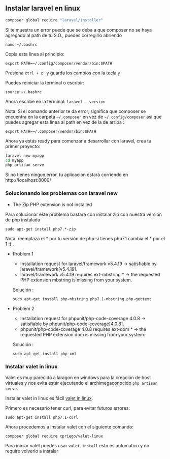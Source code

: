 ## Instalar laravel en linux

```sh
composer global require "laravel/installer"
```

Si te muestra un error puede que se deba a que composer no se haya agregado al path de tu S.O., puedes corregirlo abriendo 

`nano ~/.bashrc`

Copia esta linea al principio:
 
`export PATH=~/.config/composer/vendor/bin:$PATH`

Presiona `ctrl + x ` y guarda los cambios con la tecla `y`

Puedes reiniciar la terminal o escribir:

`source ~/.bashrc `

Ahora escribe en la terminal: `laravel --version`

Nota: Si el comando anterior te da error, significa que composer se encuentra en la carpeta `~/.composer` en vez de `~/.config/composer` asi que puedes agregar esta linea al path en vez de la de arriba :

`export PATH=~/.composer/vendor/bin:$PATH`

Ahora ya estás ready para comenzar a desarrollar con laravel, crea tu primer proyecto:

```sh
laravel new myapp
cd myapp
php artisan serve
```
Si no tienes ningun error, tu aplicación estará corriendo en http://localhost:8000/

### Solucionando los problemas con laravel new

* The Zip PHP extension is not installed

Para solucionar este problema bastará con instalar zip con nuestra versión de php instalada

`sudo apt-get install php7.*-zip` 

Nota: reemplaza el * por tu versión de php si tienes php7.1 cambia el * por el 1 :) .

*  Problem 1

    - Installation request for laravel/framework v5.4.19 -> satisfiable by laravel/framework[v5.4.19].
    - laravel/framework v5.4.19 requires ext-mbstring * -> the requested PHP extension mbstring is missing from your system.
    
    Solución :
    
    `sudo apt-get install php-mbstring php7.1-mbstring php-gettext`
    
*  Problem 2
    - Installation request for phpunit/php-code-coverage 4.0.8 -> satisfiable by phpunit/php-code-coverage[4.0.8].
    - phpunit/php-code-coverage 4.0.8 requires ext-dom * -> the requested PHP extension dom is missing from your system.
    
    Solución :
    
    `sudo apt-get install php-xml` 
    
### Instalar valet in linux 

Valet es muy parecido a laragon en windows para la creación de host virtuales y nos evita estár ejecutando el  archimegaconocido `php artisan serve`. 

Instalar valet in linux es fácil [valet in linux](https://github.com/cpriego/valet-linux).

Primero es necesario tener curl, para evitar futuros errores:
   
   `sudo apt-get install php7.1-curl`
     
Ahora procedemos a instalar valet con el siguiente comando:
 
   `composer global require cpriego/valet-linux`

   
   Para iniciar valet puedes usar `valet install` esto es automatico y no require volverlo a instalar
   
   
   


